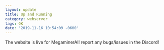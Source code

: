 ```yaml
---
layout: update
title: Up and Running
category: webserver
tags: OK
date: '2019-11-16 10:54:09 -0600'
---
```


The website is live for MegaminerAI! report any bugs/issues in the Discord!
